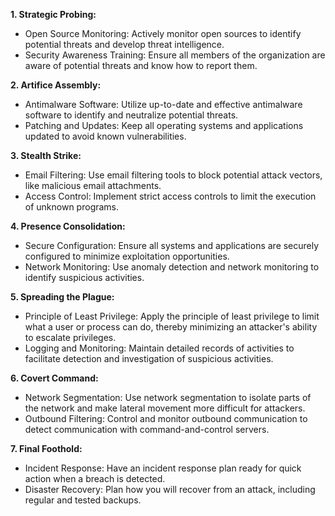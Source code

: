 **1. Strategic Probing:**
  - Open Source Monitoring: Actively monitor open sources to identify potential threats and develop threat intelligence.
  - Security Awareness Training: Ensure all members of the organization are aware of potential threats and know how to report them.

**2. Artifice Assembly:**
  - Antimalware Software: Utilize up-to-date and effective antimalware software to identify and neutralize potential threats.
  - Patching and Updates: Keep all operating systems and applications updated to avoid known vulnerabilities.

**3. Stealth Strike:**
  - Email Filtering: Use email filtering tools to block potential attack vectors, like malicious email attachments.
  - Access Control: Implement strict access controls to limit the execution of unknown programs.

**4. Presence Consolidation:**
  - Secure Configuration: Ensure all systems and applications are securely configured to minimize exploitation opportunities.
  - Network Monitoring: Use anomaly detection and network monitoring to identify suspicious activities.

**5. Spreading the Plague:**
  - Principle of Least Privilege: Apply the principle of least privilege to limit what a user or process can do, thereby minimizing an attacker's ability to escalate privileges.
  - Logging and Monitoring: Maintain detailed records of activities to facilitate detection and investigation of suspicious activities.

**6. Covert Command:**
  - Network Segmentation: Use network segmentation to isolate parts of the network and make lateral movement more difficult for attackers.
  - Outbound Filtering: Control and monitor outbound communication to detect communication with command-and-control servers.

**7. Final Foothold:**
  - Incident Response: Have an incident response plan ready for quick action when a breach is detected.
  - Disaster Recovery: Plan how you will recover from an attack, including regular and tested backups.
